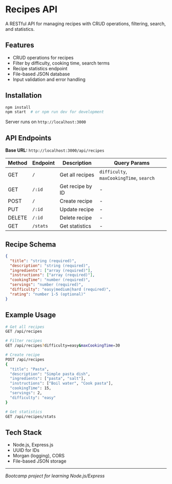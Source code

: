 # Recipes API

A RESTful API for managing recipes with CRUD operations, filtering, search, and statistics.

## Features

- CRUD operations for recipes
- Filter by difficulty, cooking time, search terms
- Recipe statistics endpoint
- File-based JSON database
- Input validation and error handling

## Installation

```bash
npm install
npm start  # or npm run dev for development
```

Server runs on `http://localhost:3000`

## API Endpoints

**Base URL:** `http://localhost:3000/api/recipes`

| Method | Endpoint | Description | Query Params |
|--------|----------|-------------|--------------|
| GET | `/` | Get all recipes | `difficulty`, `maxCookingTime`, `search` |
| GET | `/:id` | Get recipe by ID | - |
| POST | `/` | Create recipe | - |
| PUT | `/:id` | Update recipe | - |
| DELETE | `/:id` | Delete recipe | - |
| GET | `/stats` | Get statistics | - |

## Recipe Schema

```json
{
  "title": "string (required)",
  "description": "string (required)",
  "ingredients": ["array (required)"],
  "instructions": ["array (required)"],
  "cookingTime": "number (required)",
  "servings": "number (required)",
  "difficulty": "easy|medium|hard (required)",
  "rating": "number 1-5 (optional)"
}
```

## Example Usage

```bash
# Get all recipes
GET /api/recipes

# Filter recipes
GET /api/recipes?difficulty=easy&maxCookingTime=30

# Create recipe
POST /api/recipes
{
  "title": "Pasta",
  "description": "Simple pasta dish",
  "ingredients": ["pasta", "salt"],
  "instructions": ["Boil water", "Cook pasta"],
  "cookingTime": 15,
  "servings": 2,
  "difficulty": "easy"
}

# Get statistics
GET /api/recipes/stats
```

## Tech Stack

- Node.js, Express.js
- UUID for IDs
- Morgan (logging), CORS
- File-based JSON storage

---

*Bootcamp project for learning Node.js/Express*
